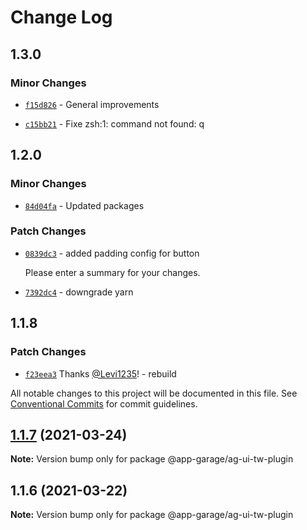 # Change Log

## 1.3.0

### Minor Changes

- [`f15d826`](https://github.com/electronic33/ag-ui-react/commit/f15d8268c75e59209d30a2509a76596130538333) - General improvements

* [`c15bb21`](https://github.com/electronic33/ag-ui-react/commit/c15bb21307eb1f0ead95009297c7e9e704ff1f1a) - Fixe
  zsh:1: command not found: q

## 1.2.0

### Minor Changes

- [`84d04fa`](https://github.com/electronic33/ag-ui-react/commit/84d04fa51dbf206cc4b2713796baeb2efbf54381) - Updated packages

### Patch Changes

- [`0839dc3`](https://github.com/electronic33/ag-ui-react/commit/0839dc38faf7a2b84f59b66214d9770e1a804a5d) - added padding config for button

  Please enter a summary for your changes.

* [`7392dc4`](https://github.com/electronic33/ag-ui-react/commit/7392dc47d3ccc528729c690ed036bb0aa41257ed) - downgrade yarn

## 1.1.8

### Patch Changes

- [`f23eea3`](https://github.com/electronic33/ag-ui-react/commit/f23eea3ad84886203be361f5c781cb97237b19c0) Thanks [@Levi1235](https://github.com/Levi1235)! - rebuild

All notable changes to this project will be documented in this file.
See [Conventional Commits](https://conventionalcommits.org) for commit guidelines.

## [1.1.7](https://github.com/electronic33/ag-ui-react/compare/@app-garage/ag-ui-tw-plugin@1.1.6...@app-garage/ag-ui-tw-plugin@1.1.7) (2021-03-24)

**Note:** Version bump only for package @app-garage/ag-ui-tw-plugin

## 1.1.6 (2021-03-22)

**Note:** Version bump only for package @app-garage/ag-ui-tw-plugin
